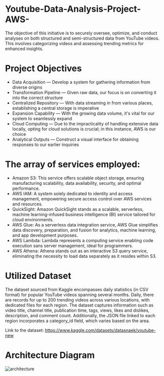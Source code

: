 # Youtube-Data-Analysis-Project-AWS-
The objective of this initiative is to securely oversee, optimize, and conduct analyses on both structured and semi-structured data from YouTube videos. This involves categorizing videos and assessing trending metrics for enhanced insights.

# Project Objectives

* Data Acquisition — Develop a system for gathering information from diverse origins
* Transformation Pipeline — Given raw data, our focus is on converting it into the correct structure
* Centralized Repository — With data streaming in from various places, establishing a central storage is imperative
* Expansion Capability — With the growing data volume, it's vital for our system to seamlessly expand
* Cloud Computing — Due to the impracticality of handling extensive data locally, opting for cloud solutions is crucial; in this instance, AWS is our choice
* Analytical Outputs — Construct a visual interface for obtaining responses to our earlier inquiries

# The array of services employed:

* Amazon S3: This service offers scalable object storage, ensuring manufacturing scalability, data availability, security, and optimal performance.
* AWS IAM: A system solely dedicated to identity and access management, empowering secure access control over AWS services and resources.
* QuickSight: Amazon QuickSight stands as a scalable, serverless, machine learning-infused business intelligence (BI) service tailored for cloud environments.
* AWS Glue: As a serverless data integration service, AWS Glue simplifies data discovery, preparation, and fusion for analytics, machine learning, and app development purposes.
* AWS Lambda: Lambda represents a computing service enabling code execution sans server management, ideal for programmers.
* AWS Athena: Athena stands out as an interactive S3 query service, eliminating the necessity to load data separately as it resides within S3.

# Utilized Dataset

The dataset sourced from Kaggle encompasses daily statistics (in CSV format) for popular YouTube videos spanning several months. Daily, there are records for up to 200 trending videos across various locations, with dedicated files for each region. The dataset captures information such as video title, channel title, publication time, tags, views, likes and dislikes, description, and comment count. Additionally, the JSON file linked to each region incorporates a category_id field, which varies based on the area.

Link to the dataset: https://www.kaggle.com/datasets/datasnaek/youtube-new

# Architecture Diagram 

![architecture](https://github.com/snehalsmalladi/Youtube-Data-Analysis-Project-AWS-/assets/75508260/e410e889-2e3b-44a9-bd78-b287564346ae)
